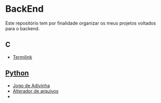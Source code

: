 # BackEnd

<p>Este repositório tem por finalidade organizar os meus projetos voltados para o backend.</p>

## C
<ul style="none">
  <li><a href="https://github.com/glerm-dev/Termlink">Termilink</li>
</ul>

## Python
<ul>
  <li><a href="https://github.com/glerm-dev/jogo_adivinha">Jogo de Adivinha</li>
  <li><a href="https://github.com/glerm-dev/alterando-arquivos">Alterador de arquivos</li>
  <li><a href="https://github.com/glerm-dev/Bank-Account"></li>
</ul>
